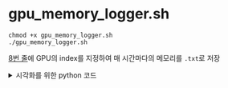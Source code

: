 # gpu_memory_logger.sh

```shell
chmod +x gpu_memory_logger.sh
./gpu_memory_logger.sh
```

[8번 줄](https://github.com/Zerohertz/etc/blob/master/.sh/gpu_memory_logger.sh#L8)에 GPU의 index를 지정하여 매 시간마다의 메모리를 `.txt`로 저장

<details>
<summary>
시각화를 위한 python 코드
</summary>

```python monitoring.py
import time
from glob import glob
import pandas as pd
import numpy as np
import matplotlib.pyplot as plt


def set_start_time(tar):
    for tmp in tar:
        data = pd.read_csv(tmp).to_numpy()
        try:
            mst = min(mst, np.datetime64(data[0,0]))
        except:
            mst = np.datetime64(data[0,0])
    return mst

def ts2rt(data, start_time):
    timestamps = [np.datetime64(ts) for ts in data[:, 0]]
    return [(ts - start_time) / np.timedelta64(1, 's') for ts in timestamps]

def renewal(pos, start_time):
    data = pd.read_csv(pos).to_numpy()
    x = ts2rt(data, start_time)
    y = data[:, 1]
    plt.plot(x, y, linewidth=2, label=pos.split('/')[-1].split('.')[0].upper())

def init_plt():
    plt.figure(figsize=(15, 10))
    plt.grid(True)
    plt.xlabel('Time [sec]')
    plt.ylabel('GPU Memory [MiB]')

def done_plt():
    plt.legend()
    plt.savefig('tmp.png', dpi=300, bbox_inches='tight')
    plt.close('all')

def main(tar, mst):
    init_plt()
    for tmp in tar:
        renewal(tmp, mst)
    done_plt()

if __name__ == "__main__":
    plt.rcParams['font.size'] = 20
    plt.rcParams['font.family'] = 'NanumGothicCoding'

    tar = glob("gpu_memory_usage_*.txt")
    tar.sort()

    mst = set_start_time(tar)

    while True:
        main(tar, mst)
        time.sleep(1)
```
![tmp](https://github.com/Zerohertz/Zerohertz/assets/42334717/fd0c75ee-e627-4131-852e-cef87be8fc7e)
</details>